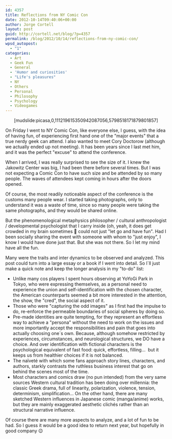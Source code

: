 ```yaml
---
id: 4357
title: Reflections from NY Comic Con
date: 2012-10-14T09:40:06+00:00
author: Jorge Cortell
layout: post
guid: http://cortell.net/blog/?p=4357
permalink: /blog/2012/10/14/reflections-from-ny-comic-con/
wpsd_autopost:
  - "1"
categories:
  - Art
  - Geek Fun
  - General
  - 'Humor and curiosities'
  - "Life's pleasures"
  - NY
  - Others
  - Personal
  - Philosophy
  - Psychology
  - Videogames
---
```

<p style="text-align: center">
  [mudslide:picasa,0,111219615350942087056,5798518171879801857]
</p>

On Friday I went to NY Comic Con, like everyone else, I guess, with the idea of having fun, of experiencing first hand one of the "major events" that a true nerdy geek can attend. I also wanted to meet Cory Doctorow (although we actually ended up not meeting). It has been years since I last met him, and it was the perfect "excuse" to attend the conference.

When I arrived, I was really surprised to see the size of it. I knew the Jakowitz Center was big, I had been there before several times. But I was not expecting a Comic Con to have such size and be attended by so many people. The waves of attendees kept coming in hours after the doors opened.

Of course, the most readily noticeable aspect of the conference is the customs many people wear. I started taking photographs, only to understand it was a waste of time, since so many people were taking the same photographs, and they would be shared online.

But the phenomenological metaphysics philosopher / cultural anthropologist / developmental psychologist that I carry inside (oh, yeah, it does get crowded in my brain sometimes 🙂 could not just "let go and have fun". Had I been socially sharing the event with someone with whom to "just enjoy", I know I would have done just that. But she was not there. So I let my mind have all the fun.

Many were the traits and inter dynamics to be observed and analyzed. This post could turn into a large essay or a book if I went into detail. So I`ll just make a quick note and keep the longer analysis in my "to-do" list:

  * Unlike many cos players I spent hours observing at YoYoGi Park in Tokyo, who were expressing themselves, as a personal need to experience the union and self-identification with the chosen character, the American counterparts seemed a bit more interested in the attention, the show, the "cred", the social aspect of it.
  * Those who were "capturing the odd images" as I first had the impulse to do, re-enforce the permeable boundaries of social spheres by doing so.
  * Pre-made identities are quite tempting, for they represent an effortless way to achieve a "persona" without the need to work on the issues and more importantly accept the responsibilities and pain that goes into actually choosing one`s own. Because, although somehow restricted by experiences, circumstances, and neurological structures, we DO have a choice. And over identification with fictional characters is the psychological equivalent of fast food: quick, effortless, filling…  but it keeps us from healthier choices if it is not balanced.
  * The naïveté with which some fans approach story lines, characters, and authors, starkly contrasts the ruthless business interest that go on behind the scenes most of the time.
  * Most characters and comics draw (no pun intended) from the very same sources Western cultural tradition has been doing over millennia: the classic Greek drama, full of linearity, polarization, violence, tension, determinism, simplification… On the other hand, there are many sketched Western influences in Japanese comic (manga/anime) works, but they are mainly exaggerated aesthetic clichés rather than an structural narrative influence.

Of course there are many more aspects to analyze, and a lot of fun to be had. So I guess it would be a good idea to return next year, but hopefully in good company 😉